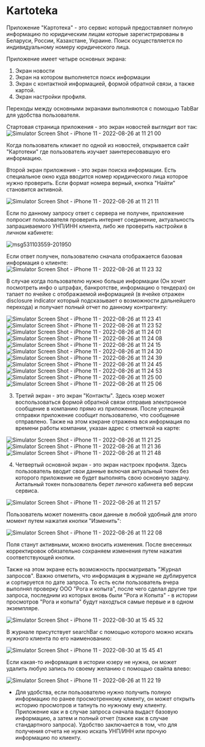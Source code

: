 # Kartoteka

Приложение "Картотека" - это сервис который предоставляет полную информацию по юридическим лицам которые зарегистрированы в Беларуси, России, Казахстане, Украине.
Поиск осуществляется по индивидуальному номеру юридического лица. 

Приложение имеет четыре основных экрана:
1) Экран новости
2) Экран на котором выполняется поиск информации
3) Экран с контактной информацией, формой обратной связи, а также картой.
4) Экран настройки профиля. 

Переходы между основными экранами выполняются с помощью TabBar для удобства пользователя.

Стартовая страница приложения - это экран новостей выглядит вот так:
![Simulator Screen Shot - iPhone 11 - 2022-08-26 at 11 21 00](https://user-images.githubusercontent.com/101253596/187038104-5c36b962-facf-4240-9aa7-faf18d363a88.png)

Когда пользователь кликает по одной из новостей, открывается сайт "Картотеки" где пользователь изучает заинтересовавшую его информацию.

Второй экран приложения - это экран поиска информации. Есть специальное окно куда вводится номер юридического лица которое нужно проверить. Если формат номера верный, кнопка "Найти" становится активной. 

![Simulator Screen Shot - iPhone 11 - 2022-08-26 at 11 21 11](https://user-images.githubusercontent.com/101253596/187038429-552bfbdf-c8f9-46ed-9c20-0075e4eda527.png)

Если по данному запросу ответ с сервера не получен, приложение попросит пользователя проверить интернет соединение, актуальность запрашиваемого УНП/ИНН клиента, либо же проверить настройки в личном кабинете:

![msg531103559-201950](https://user-images.githubusercontent.com/101253596/187040640-dd1198d1-1fcc-43d8-bbbb-ee843090f8bc.jpg)


Если ответ получен, пользователю сначала отображается базовая информация о клиенте:
![Simulator Screen Shot - iPhone 11 - 2022-08-26 at 11 23 32](https://user-images.githubusercontent.com/101253596/187038713-5f391b64-9c1d-4d7f-a043-e3f1adecf1fb.png)

В случае когда пользователю нужно больше информации (Он хочет посмотреть инфо о штрафах, банкротстве, информацию о тендерах) он тапает по ячейке с отображаемой информацией (в ячейке отражен disclosure indicator который подсказывает о возможности дальнейшего перехода) и получает полный отчет по данному контрагенту:

![Simulator Screen Shot - iPhone 11 - 2022-08-26 at 11 23 41](https://user-images.githubusercontent.com/101253596/187038998-2a2bff1d-0d97-4847-be69-1a661e2b7a60.png)
![Simulator Screen Shot - iPhone 11 - 2022-08-26 at 11 23 52](https://user-images.githubusercontent.com/101253596/187039007-95fb92b3-da48-4aea-8830-80ff2e252f4a.png)
![Simulator Screen Shot - iPhone 11 - 2022-08-26 at 11 24 01](https://user-images.githubusercontent.com/101253596/187039019-5f9f5c48-0ac5-4258-b0e9-b330fc948f6c.png)
![Simulator Screen Shot - iPhone 11 - 2022-08-26 at 11 24 08](https://user-images.githubusercontent.com/101253596/187039025-c9022cc7-c930-45e7-a82e-30b4ca8fcff1.png)
![Simulator Screen Shot - iPhone 11 - 2022-08-26 at 11 24 15](https://user-images.githubusercontent.com/101253596/187039033-ae1f2554-9e5a-4a60-a796-fa0686c11643.png)
![Simulator Screen Shot - iPhone 11 - 2022-08-26 at 11 24 30](https://user-images.githubusercontent.com/101253596/187039036-7276b068-1192-4098-a1aa-bb63f7151f1e.png)
![Simulator Screen Shot - iPhone 11 - 2022-08-26 at 11 24 39](https://user-images.githubusercontent.com/101253596/187039038-bddfc155-8515-4c77-997a-62645014077c.png)
![Simulator Screen Shot - iPhone 11 - 2022-08-26 at 11 24 45](https://user-images.githubusercontent.com/101253596/187039040-004253b1-707a-442f-a639-a9d30c42ebfd.png)
![Simulator Screen Shot - iPhone 11 - 2022-08-26 at 11 24 53](https://user-images.githubusercontent.com/101253596/187039047-cc84edaf-f595-49d9-9154-28e00c53c156.png)
![Simulator Screen Shot - iPhone 11 - 2022-08-26 at 11 25 00](https://user-images.githubusercontent.com/101253596/187039050-88a0e127-8fdf-427c-a984-0ec844fabc76.png)
![Simulator Screen Shot - iPhone 11 - 2022-08-26 at 11 25 06](https://user-images.githubusercontent.com/101253596/187039055-4cc15a33-0bcc-464c-be56-4c7ad9eef5f6.png)

3) Третий экран - это экран "Контакты". Здесь юзер может воспользоваться формой обратной связи отправив электронное сообщение в компанию прямо из приложения. После успешной отправки приложение сообщит пользователю, что сообщение отправлено. Также на этом кэкране отражена вся информация по времени работы компании, указан адрес с отметкой на карте:

![Simulator Screen Shot - iPhone 11 - 2022-08-26 at 11 21 25](https://user-images.githubusercontent.com/101253596/187039225-b6a02e58-1a45-4a3e-a1f7-c57d236a6c1d.png)
![Simulator Screen Shot - iPhone 11 - 2022-08-26 at 11 21 36](https://user-images.githubusercontent.com/101253596/187040011-127eeb83-6c85-496e-b5dd-7a90bebe4d70.png)
![Simulator Screen Shot - iPhone 11 - 2022-08-26 at 11 21 48](https://user-images.githubusercontent.com/101253596/187040123-c0f97fdf-9c5a-440a-aa12-830e435dce7d.png)


4) Четвертый основной экран - это экран настроек профиля. Здесь пользователь вводит свои данные включая актуальный токен без которого приложение не будет выполнять свою основную задачу. Актальный токен пользователь берет личного кабинета веб версии сервиса. 

![Simulator Screen Shot - iPhone 11 - 2022-08-26 at 11 21 57](https://user-images.githubusercontent.com/101253596/187039334-93fcd828-4b5a-472c-b87c-2d8af778e0f3.png)

Пользователь может поменять свои данные в любой удобный для этого момент путем нажатия кнопки "Изменить": 

![Simulator Screen Shot - iPhone 11 - 2022-08-26 at 11 22 08](https://user-images.githubusercontent.com/101253596/187039498-eaead669-9ce4-45f4-aa3d-0df77270840c.png)

Поля станут активными, можно вносить изменения. После внесенных корректировок обязательно сохраняем изменения путем нажатия соответствующей кнопки.

Также на этом экране есть возможность просматривать "Журнал запросов". Важно отметить, что информация в журнале не дублируется и сортируется по дате запроса. То есть если пользователь вчера выполнял проверку ООО "Рога и копыта", после чего сделал другие три запроса, последним из которых вновь были "Рога и Копыта" - в истории просмотров "Рога и копыта" будут находться самые первые и в одном экземпляре.

![Simulator Screen Shot - iPhone 11 - 2022-08-30 at 15 45 32](https://user-images.githubusercontent.com/101253596/187440645-4813171b-f7c2-4c9b-b368-cc8faf48288f.png)

В журнале присутствует searchBar с помощью которого можно искать нужного клиента по его наименованию: 

![Simulator Screen Shot - iPhone 11 - 2022-08-30 at 15 45 41](https://user-images.githubusercontent.com/101253596/187440862-b199195c-3ef7-4c7e-bccf-ba7369ab42bb.png)

Если какая-то информация в истории юзеру не нужна, он может удалить любую запись по своему желанию с помощью свайпа влево:

![Simulator Screen Shot - iPhone 11 - 2022-08-26 at 11 22 19](https://user-images.githubusercontent.com/101253596/187039833-8070858b-6e5c-4e1b-bd40-690b933843bd.png)

* Для удобства, если пользователю нужно получить полную информацию по ранее просмотренному клиенту, он может открыть историю просмотров и тапнуть по нужному ему клиенту. Приложение как и в случае запроса сначала выдаст базовую информацию, а затем и полный отчет (также как в случае стандартного запроса). Удобство заключается в том, что для получения отчета не нужно искать УНП/ИНН или прочую информацию по клиенту.


